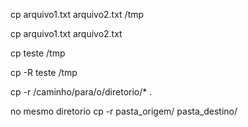 cp arquivo1.txt arquivo2.txt /tmp

cp arquivo1.txt arquivo2.txt

cp teste /tmp

cp -R teste /tmp

cp -r /caminho/para/o/diretorio/* .

no mesmo diretorio
cp -r pasta_origem/ pasta_destino/